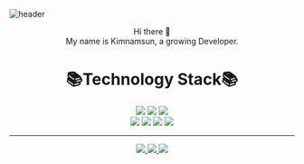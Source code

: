 
![header](https://capsule-render.vercel.app/api?type=wave&color=auto&height=300&section=header&text=kimnamsun();&fontSize=90)


<p align='center'>
Hi there 👋
<br>
My name is Kimnamsun, a growing Developer.
</p>

<h1 align='center'>
 📚Technology Stack📚 
</h1>

<p align='center'>
    <img src="https://img.shields.io/badge/-JAVA-red"/> <img src="https://img.shields.io/badge/-Javascript-yellow"/> <img src="https://shields.io/badge/-HTML/CSS-ff69b4"/>
    <br>
    <img src="https://img.shields.io/badge/-Oracle-327da8"/> <img src="https://img.shields.io/badge/-MySql-006F8C"/> <img src="https://img.shields.io/badge/-Spring-brightgreen"/>
    <img src="https://img.shields.io/badge/-Git-black"/>
</p>

<hr>
<p align='center'>
  <a href="https://velog.io/@nsunny0908">
    <img src="https://img.shields.io/badge/Tech%20Blog-11B48A?style=flat-square&logo=Vimeo&logoColor=white"/>
  </a>
  <a href="http://kimnamsun.github.io/">
    <img src="https://img.shields.io/badge/GitHub%20Blog-181717?style=flat-square&logo=GitHub&logoColor=white"/>
  </a>
  <a href="https://www.notion.so/namsun-Kim-3e32988d63aa4845b131edb4fd522b6a">
    <img src="https://img.shields.io/badge/portfolio-6E519D?style=flat-square&logo=Notion&logoColor=white"/>
  </a>
</p>


